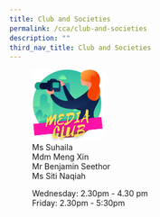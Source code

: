 ```yaml
---
title: Club and Societies
permalink: /cca/club-and-societies
description: ""
third_nav_title: Club and Societies
---
```

<figure>  
<a href="https://moe-broadricksec-staging.netlify.app/cca/uniformed-groups/girl-guides"> 
<img src="/images/media.png" 
     style="width:30%">
</a>
<figcaption> Ms Suhaila <br>
Mdm Meng Xin <br>
Mr Benjamin Seethor <br>
Ms Siti Naqiah

<p> </p>
	
Wednesday: 2.30pm - 4.30 pm <br>
Friday: 2.30pm - 5:30pm  </figcaption>  
</figure>